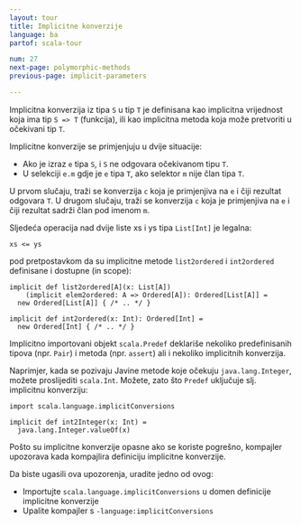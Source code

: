 ```yaml
---
layout: tour
title: Implicitne konverzije
language: ba
partof: scala-tour

num: 27
next-page: polymorphic-methods
previous-page: implicit-parameters

---
```


Implicitna konverzija iz tipa `S` u tip `T` je definisana kao implicitna vrijednost koja ima tip `S => T` (funkcija), 
ili kao implicitna metoda koja može pretvoriti u očekivani tip `T`.

Implicitne konverzije se primjenjuju u dvije situacije:

* Ako je izraz `e` tipa `S`, i `S` ne odgovara očekivanom tipu `T`.
* U selekciji `e.m` gdje je `e` tipa `T`, ako selektor `m` nije član tipa `T`.

U prvom slučaju, traži se konverzija `c` koja je primjenjiva na `e` i čiji rezultat odgovara `T`. 
U drugom slučaju, traži se konverzija `c` koja je primjenjiva na `e` i čiji rezultat sadrži član pod imenom `m`.

Sljedeća operacija nad dvije liste xs i ys tipa `List[Int]` je legalna:

```
xs <= ys
```

pod pretpostavkom da su implicitne metode `list2ordered` i `int2ordered` definisane i dostupne (in scope):

```
implicit def list2ordered[A](x: List[A])
    (implicit elem2ordered: A => Ordered[A]): Ordered[List[A]] =
  new Ordered[List[A]] { /* .. */ }

implicit def int2ordered(x: Int): Ordered[Int] =
  new Ordered[Int] { /* .. */ }
```

Implicitno importovani objekt `scala.Predef` deklariše nekoliko predefinisanih tipova (npr. `Pair`) i metoda (npr. `assert`) ali i nekoliko implicitnih konverzija.

Naprimjer, kada se pozivaju Javine metode koje očekuju `java.lang.Integer`, možete proslijediti `scala.Int`.
Možete, zato što `Predef` uključuje slj. implicitnu konverziju:

```tut
import scala.language.implicitConversions

implicit def int2Integer(x: Int) =
  java.lang.Integer.valueOf(x)
```

Pošto su implicitne konverzije opasne ako se koriste pogrešno, kompajler upozorava kada kompajlira definiciju implicitne konverzije.

Da biste ugasili ova upozorenja, uradite jedno od ovog:

* Importujte `scala.language.implicitConversions` u domen definicije implicitne konverzije
* Upalite kompajler s `-language:implicitConversions`

